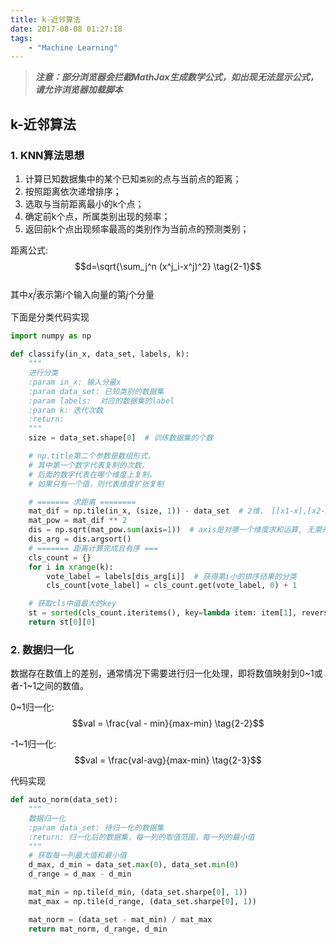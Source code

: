 ```yaml
---
title: k-近邻算法
date: 2017-08-08 01:27:18
tags:
	- "Machine Learning"
---
```

> ***注意：部分浏览器会拦截MathJax生成数学公式，如出现无法显示公式，请允许浏览器加载脚本***

## k-近邻算法

### 1. KNN算法思想
1. 计算已知数据集中的某个已知`类别`的点与当前点的距离；
2. 按照距离依次递增排序；
3. 选取与当前距离最小的k个点；
4. 确定前k个点，所属类别出现的频率；
5. 返回前k个点出现频率最高的类别作为当前点的预测类别；

距离公式:
$$d=\sqrt{\sum_j^n (x^j_i-x^j)^2} \tag{2-1}$$  
其中$x^j_i$表示第$i$个输入向量的第$j$个分量

下面是分类代码实现
```python
import numpy as np

def classify(in_x, data_set, labels, k):
    """
    进行分类
    :param in_x: 输入分量x
    :param data_set: 已知类别的数据集
    :param labels:  对应的数据集的label
    :param k: 迭代次数
    :return:
    """
    size = data_set.shape[0]  # 训练数据集的个数

    # np.title第二个参数是数组形式，
    # 其中第一个数字代表复制的次数，
    # 后面的数字代表在哪个维度上复制，
    # 如果只有一个值，则代表维度扩张复制

    # ======= 求距离 ========
    mat_dif = np.tile(in_x, (size, 1)) - data_set  # 2维， [[x1-x],[x2-x]]
    mat_pow = mat_dif ** 2
    dis = np.sqrt(mat_pow.sum(axis=1))  # axis是对哪一个维度求和运算, 无需开根号运算
    dis_arg = dis.argsort()
    # ======= 距离计算完成且有序 ===
    cls_count = {}
    for i in xrange(k):
        vote_label = labels[dis_arg[i]]  # 获得第i小的排序结果的分类
        cls_count[vote_label] = cls_count.get(vote_label, 0) + 1

    # 获取cls中值最大的key
    st = sorted(cls_count.iteritems(), key=lambda item: item[1], reverse=True)
    return st[0][0]
```

### 2. 数据归一化
数据存在数值上的差别，通常情况下需要进行归一化处理，即将数值映射到0~1或者-1~1之间的数值。

0~1归一化:   
$$val = \frac{val - min}{max-min} \tag{2-2}$$

-1~1归一化:  
$$val = \frac{val-avg}{max-min} \tag{2-3}$$

代码实现
```python
def auto_norm(data_set):
    """
    数据归一化
    :param data_set: 待归一化的数据集
    :return: 归一化后的数据集，每一列的取值范围，每一列的最小值
    """
    # 获取每一列最大值和最小值
    d_max, d_min = data_set.max(0), data_set.min(0)
    d_range = d_max - d_min

    mat_min = np.tile(d_min, (data_set.sharpe[0], 1))
    mat_max = np.tile(d_range, (data_set.sharpe[0], 1))

    mat_norm = (data_set - mat_min) / mat_max
    return mat_norm, d_range, d_min
```
